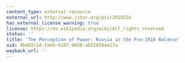 ```yaml
---
content_type: external-resource
external_url: http://www.jstor.org/pss/2010224
has_external_license_warning: true
license: https://en.wikipedia.org/wiki/All_rights_reserved
status: ''
title: 'The Perception of Power: Russia in the Pre-1914 Balance'
uid: 9b4d2c1d-fdeb-4107-9058-ab528504e27a
wayback_url: ''
---
```

